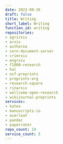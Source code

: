 ```yaml
---
date: 2022-09-26
draft: false
title: Writing
short_label: Writing
function_id: writing
repositories:
- agrirxiv
- arxiv
- authorea
- cern-document-server
- crimrxiv
- engrxiv
- f1000-research
- hal
- osf-preprints
- preprints-org
- research-square
- rinarxiv
- wellcome-open-research
- wikijournal-preprints
services:
- katex
- manuscripts-io
- overleaf
- pandoc
- paperrater
repo_count: 14
service_count: 5
---
```



